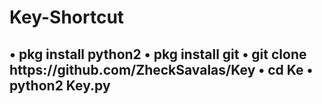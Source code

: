 # Key-Shortcut
<h2>
• pkg install python2
• pkg install git
• git clone https://github.com/ZheckSavalas/Key
• cd Ke
• python2 Key.py
</h2>
